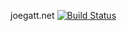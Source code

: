 joegatt.net [![Build Status](https://travis-ci.org/joegattnet/joegattnet_v3.png?branch=staging)](https://travis-ci.org/joegattnet/joegattnet_v3)

